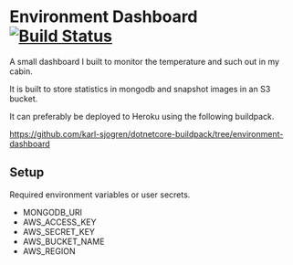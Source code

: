 # Environment Dashboard [![Build Status](https://travis-ci.org/karl-sjogren/environment-dashboard.svg?branch=develop)](https://travis-ci.org/karl-sjogren/environment-dashboard)

A small dashboard I built to monitor the temperature and such out in my cabin.

It is built to store statistics in mongodb and snapshot images in an S3 bucket.

It can preferably be deployed to Heroku using the following buildpack.

https://github.com/karl-sjogren/dotnetcore-buildpack/tree/environment-dashboard

## Setup

Required environment variables or user secrets.

- MONGODB_URI
- AWS_ACCESS_KEY
- AWS_SECRET_KEY
- AWS_BUCKET_NAME
- AWS_REGION
